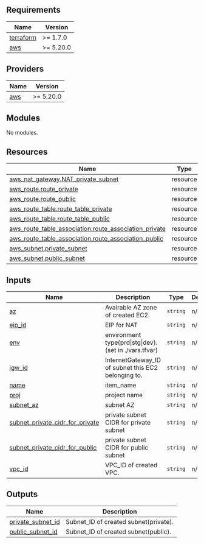 ## Requirements

| Name | Version |
|------|---------|
| <a name="requirement_terraform"></a> [terraform](#requirement\_terraform) | >= 1.7.0 |
| <a name="requirement_aws"></a> [aws](#requirement\_aws) | >= 5.20.0 |

## Providers

| Name | Version |
|------|---------|
| <a name="provider_aws"></a> [aws](#provider\_aws) | >= 5.20.0 |

## Modules

No modules.

## Resources

| Name | Type |
|------|------|
| [aws_nat_gateway.NAT_private_subnet](https://registry.terraform.io/providers/hashicorp/aws/latest/docs/resources/nat_gateway) | resource |
| [aws_route.route_private](https://registry.terraform.io/providers/hashicorp/aws/latest/docs/resources/route) | resource |
| [aws_route.route_public](https://registry.terraform.io/providers/hashicorp/aws/latest/docs/resources/route) | resource |
| [aws_route_table.route_table_private](https://registry.terraform.io/providers/hashicorp/aws/latest/docs/resources/route_table) | resource |
| [aws_route_table.route_table_public](https://registry.terraform.io/providers/hashicorp/aws/latest/docs/resources/route_table) | resource |
| [aws_route_table_association.route_association_private](https://registry.terraform.io/providers/hashicorp/aws/latest/docs/resources/route_table_association) | resource |
| [aws_route_table_association.route_association_public](https://registry.terraform.io/providers/hashicorp/aws/latest/docs/resources/route_table_association) | resource |
| [aws_subnet.private_subnet](https://registry.terraform.io/providers/hashicorp/aws/latest/docs/resources/subnet) | resource |
| [aws_subnet.public_subnet](https://registry.terraform.io/providers/hashicorp/aws/latest/docs/resources/subnet) | resource |

## Inputs

| Name | Description | Type | Default | Required |
|------|-------------|------|---------|:--------:|
| <a name="input_az"></a> [az](#input\_az) | Avairable AZ zone of created EC2. | `string` | n/a | yes |
| <a name="input_eip_id"></a> [eip\_id](#input\_eip\_id) | EIP for NAT | `string` | n/a | yes |
| <a name="input_env"></a> [env](#input\_env) | environment type{prd\|stg\|dev}. (set in ./vars.tfvar) | `string` | n/a | yes |
| <a name="input_igw_id"></a> [igw\_id](#input\_igw\_id) | InternetGateway\_ID of subnet this EC2 belonging to. | `string` | n/a | yes |
| <a name="input_name"></a> [name](#input\_name) | item\_name | `string` | n/a | yes |
| <a name="input_proj"></a> [proj](#input\_proj) | project name | `string` | n/a | yes |
| <a name="input_subnet_az"></a> [subnet\_az](#input\_subnet\_az) | subnet AZ | `string` | n/a | yes |
| <a name="input_subnet_private_cidr_for_private"></a> [subnet\_private\_cidr\_for\_private](#input\_subnet\_private\_cidr\_for\_private) | private subnet CIDR for private subnet | `string` | n/a | yes |
| <a name="input_subnet_private_cidr_for_public"></a> [subnet\_private\_cidr\_for\_public](#input\_subnet\_private\_cidr\_for\_public) | private subnet CIDR for public subnet | `string` | n/a | yes |
| <a name="input_vpc_id"></a> [vpc\_id](#input\_vpc\_id) | VPC\_ID of created VPC. | `string` | n/a | yes |

## Outputs

| Name | Description |
|------|-------------|
| <a name="output_private_subnet_id"></a> [private\_subnet\_id](#output\_private\_subnet\_id) | Subnet\_ID of created subnet(private). |
| <a name="output_public_subnet_id"></a> [public\_subnet\_id](#output\_public\_subnet\_id) | Subnet\_ID of created subnet(public). |
